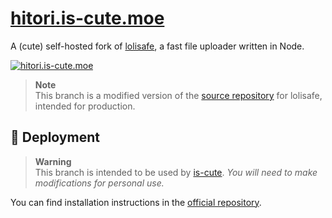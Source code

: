 # [hitori.is-cute.moe](https://hitori.is-cute.moe)

A (cute) self-hosted fork of [lolisafe](https://github.com/BobbyWibowo/lolisafe), a fast file uploader written in Node.

[![hitori.is-cute.moe](https://hitori.is-cute.moe/k1XSTu.png)](https://hitori.is-cute.moe/)

> **Note**  
> This branch is a modified version of the [source repository](https://github.com/BobbyWibowo/lolisafe) for lolisafe, intended for production.

## 🌠 Deployment
> **Warning**  
> This branch is intended to be used by [is-cute](https://github.com/is-cute). *You will need to make modifications for personal use.*

You can find installation instructions in the [official repository](https://github.com/BobbyWibowo/lolisafe).
